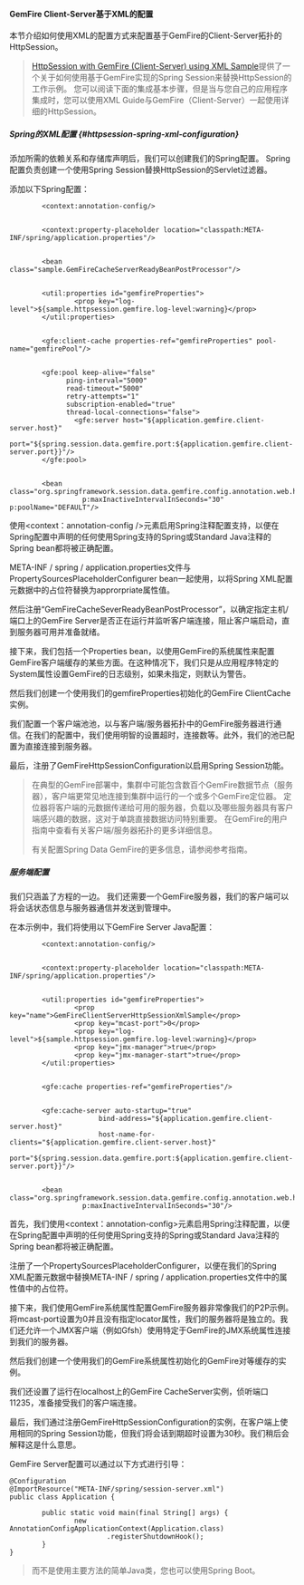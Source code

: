 #### GemFire Client-Server基于XML的配置

本节介绍如何使用XML的配置方式来配置基于GemFire的Client-Server拓扑的HttpSession。

> [HttpSession with GemFire \(Client-Server\) using XML Sample](https://docs.spring.io/spring-session/docs/1.3.1.RELEASE/reference/html5/#samples)提供了一个关于如何使用基于GemFire实现的Spring Session来替换HttpSession的工作示例。 您可以阅读下面的集成基本步骤，但是当与您自己的应用程序集成时，您可以使用XML Guide与GemFire（Client-Server）一起使用详细的HttpSession。

##### Spring的XML配置 {#httpsession-spring-xml-configuration}

添加所需的依赖关系和存储库声明后，我们可以创建我们的Spring配置。 Spring配置负责创建一个使用Spring Session替换HttpSession的Servlet过滤器。

添加以下Spring配置：

```
        <context:annotation-config/>


        <context:property-placeholder location="classpath:META-INF/spring/application.properties"/>


        <bean class="sample.GemFireCacheServerReadyBeanPostProcessor"/>


        <util:properties id="gemfireProperties">
                <prop key="log-level">${sample.httpsession.gemfire.log-level:warning}</prop>
        </util:properties>


        <gfe:client-cache properties-ref="gemfireProperties" pool-name="gemfirePool"/>


        <gfe:pool keep-alive="false"
              ping-interval="5000"
              read-timeout="5000"
              retry-attempts="1"
              subscription-enabled="true"
              thread-local-connections="false">
                <gfe:server host="${application.gemfire.client-server.host}"
                    port="${spring.session.data.gemfire.port:${application.gemfire.client-server.port}}"/>
        </gfe:pool>


        <bean class="org.springframework.session.data.gemfire.config.annotation.web.http.GemFireHttpSessionConfiguration"
                  p:maxInactiveIntervalInSeconds="30" p:poolName="DEFAULT"/>
```

使用&lt;context：annotation-config /&gt;元素启用Spring注释配置支持，以便在Spring配置中声明的任何使用Spring支持的Spring或Standard Java注释的Spring bean都将被正确配置。

META-INF / spring / application.properties文件与PropertySourcesPlaceholderConfigurer bean一起使用，以将Spring XML配置元数据中的占位符替换为approrpriate属性值。

然后注册“GemFireCacheSeverReadyBeanPostProcessor”，以确定指定主机/端口上的GemFire Server是否正在运行并监听客户端连接，阻止客户端启动，直到服务器可用并准备就绪。

接下来，我们包括一个Properties bean，以使用GemFire的系统属性来配置GemFire客户端缓存的某些方面。在这种情况下，我们只是从应用程序特定的System属性设置GemFire的日志级别，如果未指定，则默认为警告。

然后我们创建一个使用我们的gemfireProperties初始化的GemFire ClientCache实例。

我们配置一个客户端池池，以与客户端/服务器拓扑中的GemFire服务器进行通信。在我们的配置中，我们使用明智的设置超时，连接数等。此外，我们的池已配置为直接连接到服务器。

最后，注册了GemFireHttpSessionConfiguration以启用Spring Session功能。

> 在典型的GemFire部署中，集群中可能包含数百个GemFire数据节点（服务器），客户端更常见地连接到集群中运行的一个或多个GemFire定位器。 定位器将客户端的元数据传递给可用的服务器，负载以及哪些服务器具有客户端感兴趣的数据，这对于单跳直接数据访问特别重要。 在GemFire的用户指南中查看有关客户端/服务器拓扑的更多详细信息。
>
> 有关配置Spring Data GemFire的更多信息，请参阅参考指南。

##### 服务端配置

我们只涵盖了方程的一边。 我们还需要一个GemFire服务器，我们的客户端可以将会话状态信息与服务器通信并发送到管理中。

在本示例中，我们将使用以下GemFire Server Java配置：

```
        <context:annotation-config/>


        <context:property-placeholder location="classpath:META-INF/spring/application.properties"/>


        <util:properties id="gemfireProperties">
                <prop key="name">GemFireClientServerHttpSessionXmlSample</prop>
                <prop key="mcast-port">0</prop>
                <prop key="log-level">${sample.httpsession.gemfire.log-level:warning}</prop>
                <prop key="jmx-manager">true</prop>
                <prop key="jmx-manager-start">true</prop>
        </util:properties>


        <gfe:cache properties-ref="gemfireProperties"/>


        <gfe:cache-server auto-startup="true"
                      bind-address="${application.gemfire.client-server.host}"
                      host-name-for-clients="${application.gemfire.client-server.host}"
                      port="${spring.session.data.gemfire.port:${application.gemfire.client-server.port}}"/>


        <bean class="org.springframework.session.data.gemfire.config.annotation.web.http.GemFireHttpSessionConfiguration"
                  p:maxInactiveIntervalInSeconds="30"/>
```

首先，我们使用&lt;context：annotation-config&gt;元素启用Spring注释配置，以便在Spring配置中声明的任何使用Spring支持的Spring或Standard Java注释的Spring bean都将被正确配置。

注册了一个PropertySourcesPlaceholderConfigurer，以便在我们的Spring XML配置元数据中替换META-INF / spring / application.properties文件中的属性值中的占位符。

接下来，我们使用GemFire系统属性配置GemFire服务器非常像我们的P2P示例。将mcast-port设置为0并且没有指定locator属性，我们的服务器将是独立的。我们还允许一个JMX客户端（例如Gfsh）使用特定于Ge​​mFire的JMX系统属性连接到我们的服务器。

然后我们创建一个使用我们的GemFire系统属性初始化的GemFire对等缓存的实例。

我们还设置了运行在localhost上的GemFire CacheServer实例，侦听端口11235，准备接受我们的客户端连接。

最后，我们通过注册GemFireHttpSessionConfiguration的实例，在客户端上使用相同的Spring Session功能，但我们将会话到期超时设置为30秒。我们稍后会解释这是什么意思。

GemFire Server配置可以通过以下方式进行引导：

```
@Configuration 
@ImportResource("META-INF/spring/session-server.xml") 
public class Application {

        public static void main(final String[] args) {
                new AnnotationConfigApplicationContext(Application.class)
                        .registerShutdownHook();
        }
}
```

> 而不是使用主要方法的简单Java类，您也可以使用Spring Boot。



